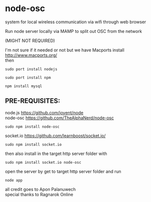 node-osc
========

system for local wireless communication via wifi through web browser  

Run node server locally via MAMP to split out OSC from the network  

(MIGHT NOT REQUIRED)  

I'm not sure if it needed or not but we have Macports install  
http://www.macports.org/  
then

```
sudo port install nodejs

sudo port install npm

npm install mysql
```



PRE-REQUISITES: 
-----
node.js https://github.com/joyent/node  
node-osc https://github.com/TheAlphaNerd/node-osc
```
sudo npm install node-osc
```
socket.io https://github.com/learnboost/socket.io/
```
sudo npm install socket.io
```


then also install in the target http server folder with 
```
sudo npm install socket.io node-osc
```


open the server by get to target http server folder and run
```
node app
```


all credit goes to Apon Palanuwech  
special thanks to Ragnarok Online
